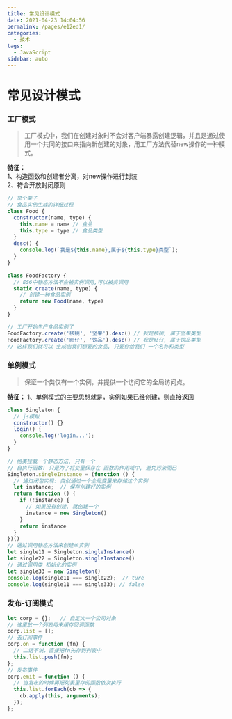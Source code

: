 ```yaml
---
title: 常见设计模式
date: 2021-04-23 14:04:56
permalink: /pages/e12ed1/
categories: 
  - 技术
tags: 
  - JavaScript
sidebar: auto
---
```

# 常见设计模式

### 工厂模式
>工厂模式中，我们在创建对象时不会对客户端暴露创建逻辑，并且是通过使用一个共同的接口来指向新创建的对象，用工厂方法代替new操作的一种模式。  

**特征：**  
  1、构造函数和创建者分离，对new操作进行封装  
  2、符合开放封闭原则
```javascript
// 举个栗子
// 食品实例生成的详细过程
class Food {
  constructor(name, type) {
    this.name = name // 食品
    this.type = type // 食品类型
  }
  desc() {
    console.log(`我是${this.name},属于${this.type}类型`);
  }
}

class FoodFactory {
  // ES6中静态方法不会被实例调用,可以被类调用
  static create(name, type) {
    // 创建一种食品实例
    return new Food(name, type)
  }
}

// 工厂开始生产食品实例了
FoodFactory.create('核桃', '坚果').desc() // 我是核桃, 属于坚果类型
FoodFactory.create('旺仔', '饮品').desc() // 我是旺仔, 属于饮品类型
// 这样我们就可以 生成出我们想要的食品, 只要你给我们 一个名称和类型
```

### 单例模式
>保证一个类仅有一个实例，并提供一个访问它的全局访问点。

**特征：**
  1、单例模式的主要思想就是，实例如果已经创建，则直接返回

```javascript
class Singleton {
  // js模拟
  constructor() {}
  login() {
    console.log('login...');
  }
}

// 给类挂载一个静态方法, 只有一个
// 自执行函数: 只是为了将变量保存在 函数的作用域中, 避免污染而已
Singleton.singleInstance = (function () {
  // 通过闭包实现: 类似通过一个全局变量来存储这个实例
  let instance;  // 保存创建好的实例
  return function () {
    if (!instance) {
      // 如果没有创建, 就创建一个
      instance = new Singleton()
    }
    return instance
  }
})()
// 通过调用静态方法来创建单实例
let single11 = Singleton.singleInstance()
let single22 = Singleton.singleInstance()
// 通过调用类 初始化的实例
let single33 = new Singleton()
console.log(single11 === single22);  // ture
console.log(single11 === single33); // false
```

### 发布-订阅模式

```javascript
let corp = {};   // 自定义一个公司对象
// 这里放一个列表用来缓存回调函数
corp.list = [];
// 去订阅事件
corp.on = function (fn) {
  // 二话不说，直接把fn先存到列表中
  this.list.push(fn);
};
// 发布事件
corp.emit = function () {
  // 当发布的时候再把列表里存的函数依次执行
  this.list.forEach(cb => {
    cb.apply(this, arguments);
  });
};
```